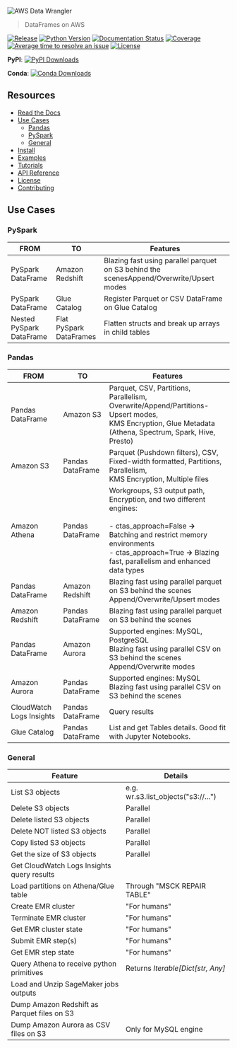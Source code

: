 ![AWS Data Wrangler](docs/source/_static/logo.png?raw=true "AWS Data Wrangler")

> DataFrames on AWS

[![Release](https://img.shields.io/badge/release-0.3.2-brightgreen.svg)](https://pypi.org/project/awswrangler/)
[![Python Version](https://img.shields.io/badge/python-3.6%20%7C%203.7%20%7C%203.8-brightgreen.svg)](https://anaconda.org/conda-forge/awswrangler)
[![Documentation Status](https://readthedocs.org/projects/aws-data-wrangler/badge/?version=latest)](https://aws-data-wrangler.readthedocs.io/?badge=latest)
[![Coverage](https://img.shields.io/badge/coverage-89%25-brightgreen.svg)](https://pypi.org/project/awswrangler/)
[![Average time to resolve an issue](http://isitmaintained.com/badge/resolution/awslabs/aws-data-wrangler.svg)](http://isitmaintained.com/project/awslabs/aws-data-wrangler "Average time to resolve an issue")
[![License](https://img.shields.io/badge/License-Apache%202.0-blue.svg)](https://opensource.org/licenses/Apache-2.0)

**PyPI**: [![PyPI Downloads](https://img.shields.io/pypi/dm/awswrangler.svg)](https://pypi.org/project/awswrangler/)

**Conda**: [![Conda Downloads](https://img.shields.io/conda/dn/conda-forge/awswrangler.svg)](https://anaconda.org/conda-forge/awswrangler)

## Resources
- [Read the Docs](https://aws-data-wrangler.readthedocs.io)
- [Use Cases](#Use-Cases)
  - [Pandas](#Pandas)
  - [PySpark](#PySpark)
  - [General](#General)
- [Install](https://aws-data-wrangler.readthedocs.io/install.html)
- [Examples](https://aws-data-wrangler.readthedocs.io/examples.html)
- [Tutorials](https://aws-data-wrangler.readthedocs.io/tutorials.html)
- [API Reference](https://aws-data-wrangler.readthedocs.io/api/awswrangler.html)
- [License](https://aws-data-wrangler.readthedocs.io/license.html)
- [Contributing](https://aws-data-wrangler.readthedocs.io/contributing.html)

## Use Cases

### PySpark

| FROM                        | TO                        | Features                                                                                 |
|-----------------------------|---------------------------|------------------------------------------------------------------------------------------|
| PySpark DataFrame           | Amazon Redshift            | Blazing fast using parallel parquet on S3 behind the scenesAppend/Overwrite/Upsert modes |
| PySpark DataFrame           | Glue Catalog              | Register Parquet or CSV DataFrame on Glue Catalog                                        |
| Nested PySpark<br>DataFrame | Flat PySpark<br>DataFrames| Flatten structs and break up arrays in child tables                                      |


### Pandas

| FROM                     | TO              | Features                                                                                                                                                                                                                           |
|--------------------------|-----------------|------------------------------------------------------------------------------------------------------------------------------------------------------------------------------------------------------------------------------------|
| Pandas DataFrame         | Amazon S3       | Parquet, CSV, Partitions, Parallelism, Overwrite/Append/Partitions-Upsert modes,<br>KMS Encryption, Glue Metadata (Athena, Spectrum, Spark, Hive, Presto)                                                                          |
| Amazon S3                | Pandas DataFrame| Parquet (Pushdown filters), CSV, Fixed-width formatted, Partitions, Parallelism,<br>KMS Encryption, Multiple files                                                                                                                                        |
| Amazon Athena            | Pandas DataFrame| Workgroups, S3 output path, Encryption, and two different engines:<br><br>- ctas_approach=False **->** Batching and restrict memory environments<br>- ctas_approach=True  **->** Blazing fast, parallelism and enhanced data types |
| Pandas DataFrame         | Amazon Redshift | Blazing fast using parallel parquet on S3 behind the scenes<br>Append/Overwrite/Upsert modes                                                                                                                                       |
| Amazon Redshift          | Pandas DataFrame| Blazing fast using parallel parquet on S3 behind the scenes                                                                                                                                                                        |
| Pandas DataFrame         | Amazon Aurora   | Supported engines: MySQL, PostgreSQL<br>Blazing fast using parallel CSV on S3 behind the scenes<br>Append/Overwrite modes                                                                                                          |
| Amazon Aurora            | Pandas DataFrame| Supported engines: MySQL<br>Blazing fast using parallel CSV on S3 behind the scenes                                                                                                                                                |
| CloudWatch Logs Insights | Pandas DataFrame| Query results                                                                                                                                                                                                                      |
| Glue Catalog             | Pandas DataFrame| List and get Tables details. Good fit with Jupyter Notebooks.                                                                                                                                                                      |

### General

| Feature                                     | Details                             |
|---------------------------------------------|-------------------------------------|
| List S3 objects                             | e.g. wr.s3.list_objects("s3://...") |
| Delete S3 objects                           | Parallel                            |
| Delete listed S3 objects                    | Parallel                            |
| Delete NOT listed S3 objects                | Parallel                            |
| Copy listed S3 objects                      | Parallel                            |
| Get the size of S3 objects                  | Parallel                            |
| Get CloudWatch Logs Insights query results  |                                     |
| Load partitions on Athena/Glue table        | Through "MSCK REPAIR TABLE"         |
| Create EMR cluster                          | "For humans"                        |
| Terminate EMR cluster                       | "For humans"                        |
| Get EMR cluster state                       | "For humans"                        |
| Submit EMR step(s)                          | "For humans"                        |
| Get EMR step state                          | "For humans"                        |
| Query Athena to receive python primitives   | Returns *Iterable[Dict[str, Any]*   |
| Load and Unzip SageMaker jobs outputs       |                                     |
| Dump Amazon Redshift as Parquet files on S3 |                                     |
| Dump Amazon Aurora as CSV files on S3       | Only for MySQL engine               |
